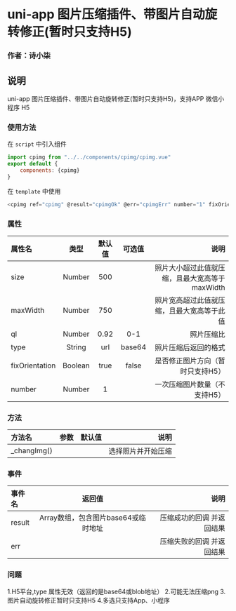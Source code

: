 # uni-app 图片压缩插件、带图片自动旋转修正(暂时只支持H5)
### 作者：诗小柒
## 说明
uni-app 图片压缩插件、带图片自动旋转修正(暂时只支持H5)，支持APP 微信小程序 H5

### 使用方法
在 `script` 中引入组件
``` javascript
import cpimg from "../../components/cpimg/cpimg.vue"
export default {
    components: {cpimg}
}
```
在 `template` 中使用
``` javascript
<cpimg ref="cpimg" @result="cpimgOk" @err="cpimgErr" number="1" fixOrientation="true" size="500" maxWidth="1000" ql="0.9" type="url"></cpimg>
```

### 属性
|属性名|类型|默认值|可选值|说明|
|:-|:-:|:--:|:--:|-:|
|size|Number|500| |照片大小超过此值就压缩，且最大宽高等于maxWidth|
|maxWidth|Number|750| |照片宽高超过此值就压缩，且最大宽高等于此值|
|ql|Number|0.92|0-1 |照片压缩比|
|type|String|url|base64|照片压缩后返回的格式|
|fixOrientation|Boolean|true|false|是否修正图片方向（暂时只支持H5）|
|number|Number|1| |一次压缩图片数量（不支持H5）|


### 方法
|方法名|参数|默认值|说明|
|:-|:-:|:--:|-:|
|_changImg()| | |选择照片并开始压缩|

### 事件
|事件名|返回值|说明|
|:-|:-:|-:|
|result|Array数组，包含图片base64或临时地址|压缩成功的回调 并返回结果|
|err| |压缩失败的回调 并返回结果|

### 问题
1.H5平台,type 属性无效（返回的是base64或blob地址）
2.可能无法压缩png
3.图片自动旋转修正暂时只支持H5
4.多选只支持App、小程序